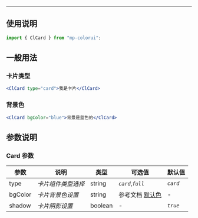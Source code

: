 ---

## 使用说明

```jsx
import { ClCard } from "mp-colorui";
```

## 一般用法

### 卡片类型

```jsx
<ClCard type="card">我是卡片</ClCard>
```

### 背景色

```jsx
<ClCard bgColor="blue">背景是蓝色的</ClCard>
```

## 参数说明

### Card 参数

| 参数    | 说明               | 类型    | 可选值                         | 默认值   |
| ------- | ------------------ | ------- | ------------------------------ | -------- |
| type    | _卡片组件类型选择_ | string  | _`card`_,_`full`_              | _`card`_ |
| bgColor | _卡片背景色设置_   | string  | 参考文档 [默认色](/home/color) | -        |
| shadow  | _卡片阴影设置_     | boolean | -                              | _`true`_ |

<FloatPhone url="https://yinliangdream.github.io/mp-colorui-h5-demo/#/pages/components/card/index" />

